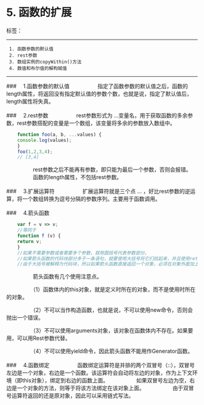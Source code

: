 ﻿# 5. 函数的扩展

标签： 

---

```
 1. 函数参数的默认值
 2. rest参数
 3. 数组实例的copyWithin()方法
 4. 数值和布尔值的解构赋值
```
 ---

###　     1.函数参数的默认值
　　　　　指定了函数参数的默认值之后，函数的length属性，将返回没有指定默认值的参数个数，也就是说，指定了默认值后，length属性将失真。
<br>
<br>
###　     2.rest参数
　　　　　rest参数形式为 ...变量名，用于获取函数的多余参数，rest参数搭配的变量是一个数组，该变量将多余的参数放入数组中。
```javascript
    function foo(a, b, ...values) {
    console.log(values);
    }
    foo(1,2,3,4);
    // [3,4]
```
　　　　　rest参数之后不能再有参数，即只能为最后一个参数，否则会报错。
　　　　　函数的length属性，不包括rest参数。
<br>
<br>
###　     3.扩展运算符
　　　　　扩展运算符就是三个点 ... ，好比rest参数的逆运算，将一个数组转换为逗号分隔的参数序列。主要用于函数调用。
<br>
<br>
###　     4.箭头函数
```javascript
    var f = v => v;
    //等同于
    function f (v) {
    return v;
    }
    //如果不需要参数或者需要多个参数，就用圆括号代表参数部分。
    //如果箭头函数的代码块部分多于一条语句，就要使用大括号将它们括起来，并且使用return语句返回。
    //由于大括号被解释为代码块，所以如果箭头函数直接返回一个对象，必须在对象外面加上括号。
```
 　　　　　箭头函数有几个使用注意点。

　　　　　（1）函数体内的this对象，就是定义时所在的对象，而不是使用时所在的对象。

　　　　　（2）不可以当作构造函数，也就是说，不可以使用new命令，否则会抛出一个错误。

　　　　　（3）不可以使用arguments对象，该对象在函数体内不存在。如果要用，可以用Rest参数代替。

　　　　　（4）不可以使用yield命令，因此箭头函数不能用作Generator函数。
<br>
<br>
###　     4.函数绑定
　　　　　函数绑定运算符是并排的两个双冒号（::），双冒号左边是一个对象，右边是一个函数。该运算符会自动将左边的对象，作为上下文环境（即this对象），绑定到右边的函数上面。
　　　　　如果双冒号左边为空，右边是一个对象的方法，则等于将该方法绑定在该对象上面。
　　　　　由于双冒号运算符返回的还是原对象，因此可以采用链式写法。
